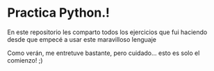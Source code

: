 # Practica Python.!

En este repositorio les comparto todos los ejercicios que fui haciendo desde que empecé a usar este maravilloso lenguaje


Como verán, me entretuve bastante, pero cuidado... esto es solo el comienzo! ;)
